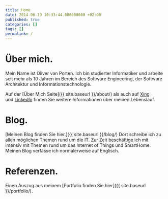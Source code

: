 ```yaml
---
title: Home
date: 2014-06-19 10:33:44.000000000 +02:00
published: true
categories: []
tags: []
permalink: /
---
```

Über mich.
==========

Mein Name ist Oliver van Porten. Ich bin studierter Informatiker und arbeite seit mehr als 10 Jahren im Bereich des Software Engineering, der Software Architektur und Informationstechnologie.

Auf der [Über Mich Seite]({{ site.baseurl }}/about/) als auch auf [Xing](https://www.xing.com/profile/Oliver_vanPorten) und [LinkedIn](https://de.linkedin.com/in/ovanporten/) finden Sie weitere Informationen über meinen Lebenslauf.

Blog.
=====

[Meinen Blog finden Sie hier.]({{ site.baseurl }}/blog/) Dort schreibe ich zu allen möglichen Themen rund um die IT. Zur Zeit beschäftige ich mit intensiv mit Themen rund um das Internet of Things und SmartHome. Meinen Blog verfasse ich normalerweise auf Englisch.

Referenzen.
===========

Einen Auszug aus meinem [Portfolio finden Sie hier]({{ site.baseurl }}/portfolio/).
